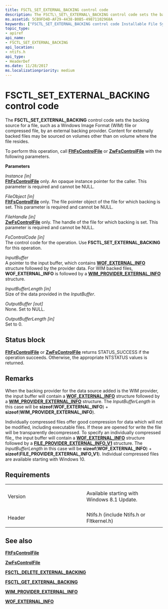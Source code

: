 ```yaml
---
title: FSCTL_SET_EXTERNAL_BACKING control code
description: The FSCTL\_SET\_EXTERNAL\_BACKING control code sets the backing source for a file, such as a Windows Image Format (WIM) file or compressed file, by an external backing provider.
ms.assetid: 5CB9FD4D-AF29-4438-B0B5-49871102968A
keywords: ["FSCTL_SET_EXTERNAL_BACKING control code Installable File System Drivers"]
topic_type:
- apiref
api_name:
- FSCTL_SET_EXTERNAL_BACKING
api_location:
- ntifs.h
api_type:
- HeaderDef
ms.date: 11/28/2017
ms.localizationpriority: medium
---
```


# FSCTL\_SET\_EXTERNAL\_BACKING control code


The **FSCTL\_SET\_EXTERNAL\_BACKING** control code sets the backing source for a file, such as a Windows Image Format (WIM) file or compressed file, by an external backing provider. Content for externally backed files may be sourced on volumes other than on volume where the file resides.

To perform this operation, call [**FltFsControlFile**](https://docs.microsoft.com/windows-hardware/drivers/ddi/fltkernel/nf-fltkernel-fltfscontrolfile) or [**ZwFsControlFile**](https://msdn.microsoft.com/library/windows/hardware/ff566462) with the following parameters.

**Parameters**

<a href="" id="instance--in-"></a>*Instance \[in\]*  
[**FltFsControlFile**](https://docs.microsoft.com/windows-hardware/drivers/ddi/fltkernel/nf-fltkernel-fltfscontrolfile) only. An opaque instance pointer for the caller. This parameter is required and cannot be NULL.

<a href="" id="fileobject--in-"></a>*FileObject \[in\]*  
[**FltFsControlFile**](https://docs.microsoft.com/windows-hardware/drivers/ddi/fltkernel/nf-fltkernel-fltfscontrolfile) only. The file pointer object of the file for which backing is set. This parameter is required and cannot be NULL.

<a href="" id="filehandle--in-"></a>*FileHandle \[in\]*  
[**ZwFsControlFile**](https://msdn.microsoft.com/library/windows/hardware/ff566462) only. The handle of the file for which backing is set. This parameter is required and cannot be NULL.

<a href="" id="fscontrolcode--in-"></a>*FsControlCode \[in\]*  
The control code for the operation. Use **FSCTL\_SET\_EXTERNAL\_BACKING** for this operation.

<a href="" id="inputbuffer"></a>*InputBuffer*  
A pointer to the input buffer, which contains [**WOF\_EXTERNAL\_INFO**](https://docs.microsoft.com/windows-hardware/drivers/ddi/ntifs/ns-ntifs-_wof_external_info) structure followed by the provider data. For WIM backed files, **WOF\_EXTERNAL\_INFO** is followed by a [**WIM\_PROVIDER\_EXTERNAL\_INFO**](https://docs.microsoft.com/windows-hardware/drivers/ddi/ntifs/ns-ntifs-_wim_provider_external_info) structure.

<a href="" id="inputbufferlength--in-"></a>*InputBufferLength \[in\]*  
Size of the data provided in the *InputBuffer*.

<a href="" id="outputbuffer--out-"></a>*OutputBuffer \[out\]*  
None. Set to NULL.

<a href="" id="outputbufferlength--in-"></a>*OutputBufferLength \[in\]*  
Set to 0.

Status block
------------

[**FltFsControlFile**](https://docs.microsoft.com/windows-hardware/drivers/ddi/fltkernel/nf-fltkernel-fltfscontrolfile) or [**ZwFsControlFile**](https://msdn.microsoft.com/library/windows/hardware/ff566462) returns STATUS\_SUCCESS if the operation succeeds. Otherwise, the appropriate NTSTATUS values is returned.

Remarks
-------

When the backing provider for the data source added is the WIM provider, the input buffer will contain a [**WOF\_EXTERNAL\_INFO**](https://docs.microsoft.com/windows-hardware/drivers/ddi/ntifs/ns-ntifs-_wof_external_info) structure followed by a [**WIM\_PROVIDER\_EXTERNAL\_INFO**](https://docs.microsoft.com/windows-hardware/drivers/ddi/ntifs/ns-ntifs-_wim_provider_external_info) structure. The *InputBufferLength* in this case will be **sizeof**(**WOF\_EXTERNAL\_INFO**) + **sizeof**(**WIM\_PROVIDER\_EXTERNAL\_INFO**).

Individually compressed files offer good compression for data which will not be modified, including executable files. If these are opened for write the file will be transparently decompressed. To specify an individually compressed file,, the input buffer will contain a [**WOF\_EXTERNAL\_INFO**](https://docs.microsoft.com/windows-hardware/drivers/ddi/ntifs/ns-ntifs-_wof_external_info) structure followed by a [**FILE\_PROVIDER\_EXTERNAL\_INFO\_V1**](https://docs.microsoft.com/windows-hardware/drivers/ddi/ntifs/ns-ntifs-_file_provider_external_info_v1) structure. The *InputBufferLength* in this case will be **sizeof**(**WOF\_EXTERNAL\_INFO**) + **sizeof**(**FILE\_PROVIDER\_EXTERNAL\_INFO\_V1**). Individual compressed files are available starting with Windows 10.

Requirements
------------

<table>
<colgroup>
<col width="50%" />
<col width="50%" />
</colgroup>
<tbody>
<tr class="odd">
<td align="left"><p>Version</p></td>
<td align="left"><p>Available starting with Windows 8.1 Update.</p></td>
</tr>
<tr class="even">
<td align="left"><p>Header</p></td>
<td align="left">Ntifs.h (include Ntifs.h or Fltkernel.h)</td>
</tr>
</tbody>
</table>

## See also


[**FltFsControlFile**](https://docs.microsoft.com/windows-hardware/drivers/ddi/fltkernel/nf-fltkernel-fltfscontrolfile)

[**ZwFsControlFile**](https://msdn.microsoft.com/library/windows/hardware/ff566462)

[**FSCTL\_DELETE\_EXTERNAL\_BACKING**](fsctl-delete-external-backing.md)

[**FSCTL\_GET\_EXTERNAL\_BACKING**](fsctl-get-external-backing.md)

[**WIM\_PROVIDER\_EXTERNAL\_INFO**](https://docs.microsoft.com/windows-hardware/drivers/ddi/ntifs/ns-ntifs-_wim_provider_external_info)

[**WOF\_EXTERNAL\_INFO**](https://docs.microsoft.com/windows-hardware/drivers/ddi/ntifs/ns-ntifs-_wof_external_info)

 

 






